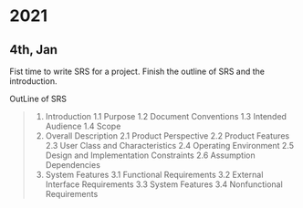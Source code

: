 # 2021
## 4th, Jan
Fist time to write SRS for a project. Finish the outline of SRS and the introduction. 

OutLine of SRS

>1. Introduction
>1.1 Purpose
>1.2 Document Conventions
>1.3 Intended Audience
>1.4 Scope
>2. Overall Description
>2.1 Product Perspective
>2.2 Product Features
>2.3 User Class and Characteristics
>2.4 Operating Environment
>2.5 Design and Implementation Constraints
>2.6 Assumption Dependencies
>3. System Features
>3.1 Functional Requirements
>3.2 External Interface Requirements
>3.3 System Features
>3.4 Nonfunctional Requirements